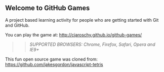 ## Welcome to GitHub Games

A project based learning activity for people who are getting started with Git and GitHub.

You can play the game at: http://cjaroschy.github.io/github-games/

>> _*SUPPORTED BROWSERS*: Chrome, Firefox, Safari, Opera and IE9+_

This fun open source game was cloned from: https://github.com/jakesgordon/javascript-tetris
